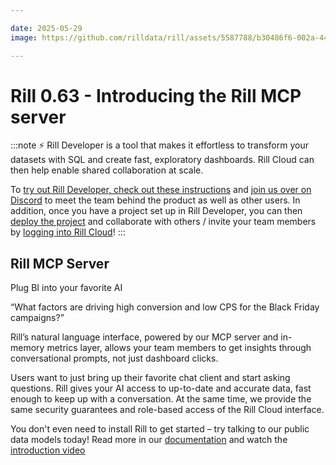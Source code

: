 ```yaml
---

date: 2025-05-29
image: https://github.com/rilldata/rill/assets/5587788/b30486f6-002a-445d-8a1b-955b6ec0066d

---
```


# Rill 0.63 - Introducing the Rill MCP server

:::note
⚡ Rill Developer is a tool that makes it effortless to transform your datasets with SQL and create fast, exploratory dashboards. Rill Cloud can then help enable shared collaboration at scale.

To [try out Rill Developer, check out these instructions](/home/install) and [join us over on Discord](https://bit.ly/3bbcSl9) to meet the team behind the product as well as other users. In addition, once you have a project set up in Rill Developer, you can then [deploy the project](/deploy/deploy-dashboard) and collaborate with others / invite your team members by [logging into Rill Cloud](https://ui.rilldata.com)!
:::

## Rill MCP Server

Plug BI into your favorite AI

“What factors are driving high conversion and low CPS for the Black Friday campaigns?”

Rill’s natural language interface, powered by our MCP server and in-memory metrics layer, allows your team members to get insights through conversational prompts, not just dashboard clicks.

Users want to just bring up their favorite chat client and start asking questions. Rill gives your AI access to up-to-date and accurate data, fast enough to keep up with a conversation. At the same time, we provide the same security guarantees and role-based access of the Rill Cloud interface.

You don't even need to install Rill to get started – try talking to our public data models today!
Read more in our [documentation](/explore/mcp) and watch the [introduction video](https://www.rilldata.com/mcp)

